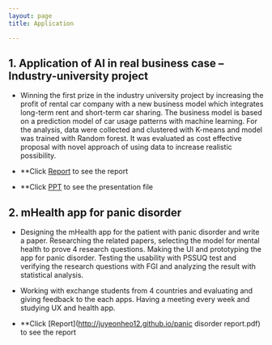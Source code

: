 ```yaml
---
layout: page
title: Application

---
```


## 1. Application of AI in real business case – Industry-university project

 * Winning the first prize in the industry university project by increasing the profit of rental car company with a new business model which integrates long-term rent and short-term car sharing. The business model is based on a prediction model of car usage patterns with machine learning. For the analysis, data were collected and clustered with K-means and model was trained with Random forest. It was evaluated as cost effective proposal with novel approach of using data to increase realistic possibility.

 * **Click [Report](http://juyeonheo12.github.io/Team5_Report.pdf) to see the report
 
 * **Click [PPT](http://juyeonheo12.github.io/Team5_PPT.pdf) to see the presentation file

## 2. mHealth app for panic disorder

 * Designing the mHealth app for the patient with panic disorder and write a paper. Researching the related papers, selecting the model for mental health to prove 4 research questions. Making the UI and prototyping the app for panic disorder. Testing the usability with PSSUQ test and verifying the research questions with FGI and analyzing the result with statistical analysis.  

 * Working with exchange students from 4 countries and evaluating and giving feedback to the each apps. Having a meeting every week and studying UX and health app.
 
 * **Click [Report](http://juyeonheo12.github.io/panic disorder report.pdf) to see the report
